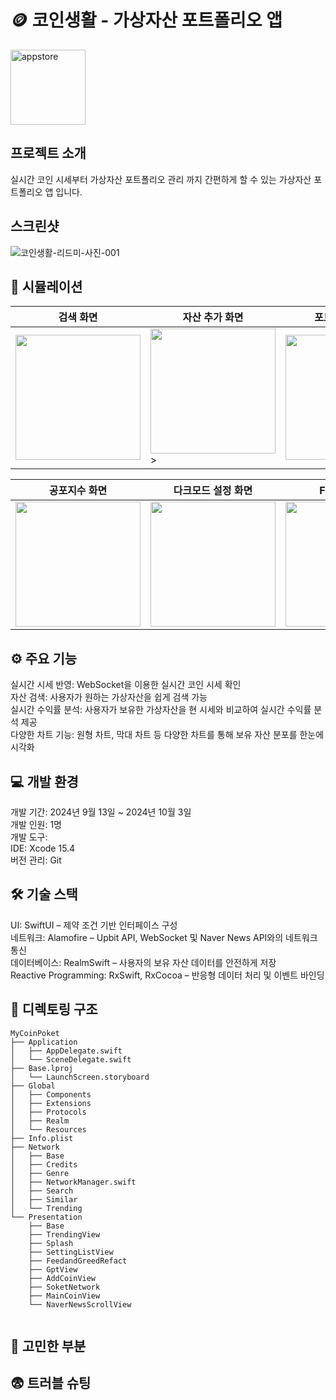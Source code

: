 # 🪙 코인생활 - 가상자산 포트폴리오 앱
<img src="https://github.com/user-attachments/assets/b83d844d-8d4e-4ab2-9150-0ab7266f3346" alt="appstore" width="120" height="120">

## 프로젝트 소개
실시간 코인 시세부터 가상자산 포트폴리오 관리 까지 간편하게 할 수 있는 가상자산 포트폴리오 앱 입니다.
## 스크린샷
![코인생활-리드미-사진-001](https://github.com/user-attachments/assets/784c4f5e-e36b-4db7-a4b9-b77e87ed4dc3)

## 📱 시뮬레이션
| 검색 화면 | 자산 추가 화면 | 포트폴리오 화면 | 뉴스 화면 |
|---------------|---------------|---------------|---------------|
| <img src="https://github.com/user-attachments/assets/a041858d-f321-4ef8-8765-2609b20b9870" width="200" /> | <img src="https://github.com/user-attachments/assets/8a7c9fbb-680a-4a51-b7fb-a0c5b3f5048b" width="200" />> | <img src="https://github.com/user-attachments/assets/fe7c7c27-1d0b-4ed2-893d-b8c0830fb7b0" width="200" /> | <img src="https://github.com/user-attachments/assets/8eefd325-3de9-4bac-9310-9986492c4ff1" width="200" />

| 공포지수 화면 | 다크모드 설정 화면 | Face ID 화면 | 보유 자산 차트 화면 | 시세 차트 화면 |
|---------------|---------------|---------------|---------------|---------------|
 | <img src="https://github.com/user-attachments/assets/fb10df48-839d-4575-938e-ff149e8104db" width="200" /> | <img src="https://github.com/user-attachments/assets/29cd6406-1488-4906-916d-1eaa071cd8f7" width="200" /> | <img src="https://github.com/user-attachments/assets/4a689071-147d-4c63-b650-5e6bda0f957d" width="200" /> | <img src="https://github.com/user-attachments/assets/e915434d-8e22-4c8a-bdee-9bdc68e2a32c" width="200" /> | <img src="https://github.com/user-attachments/assets/fa7ac0a8-6f2f-4d4f-9a13-30986895350c" width="200" />

## ⚙️ 주요 기능

실시간 시세 반영: WebSocket을 이용한 실시간 코인 시세 확인<br/>
자산 검색: 사용자가 원하는 가상자산을 쉽게 검색 가능<br/>
실시간 수익률 분석: 사용자가 보유한 가상자산을 현 시세와 비교하여 실시간 수익률 분석 제공<br/>
다양한 차트 기능: 원형 차트, 막대 차트 등 다양한 차트를 통해 보유 자산 분포를 한눈에 시각화<br/>


## 💻 개발 환경

개발 기간: 2024년 9월 13일 ~ 2024년 10월 3일<br/>
개발 인원: 1명<br/>
개발 도구:<br/>
IDE: Xcode 15.4<br/>
버전 관리: Git<br/>

## 🛠️ 기술 스택
UI: SwiftUI – 제약 조건 기반 인터페이스 구성<br/>
네트워크: Alamofire – Upbit API, WebSocket 및 Naver News API와의 네트워크 통신<br/>
데이터베이스: RealmSwift – 사용자의 보유 자산 데이터를 안전하게 저장<br/>
Reactive Programming: RxSwift, RxCocoa – 반응형 데이터 처리 및 이벤트 바인딩<br/>

## 📁 디렉토링 구조
```
MyCoinPoket
├── Application
│   ├── AppDelegate.swift
│   └── SceneDelegate.swift
├── Base.lproj
│   └── LaunchScreen.storyboard
├── Global
│   ├── Components
│   ├── Extensions
│   ├── Protocols
│   ├── Realm
│   └── Resources
├── Info.plist
├── Network
│   ├── Base
│   ├── Credits
│   ├── Genre
│   ├── NetworkManager.swift
│   ├── Search
│   ├── Similar
│   └── Trending
└── Presentation
    ├── Base
    ├── TrendingView
    ├── Splash
    ├── SettingListView
    ├── FeedandGreedRefact
    ├── GptView
    ├── AddCoinView
    ├── SoketNetwork
    ├── MainCoinView
    └── NaverNewsScrollView


```

## 🤔 고민한 부분



## 😨 트러블 슈팅

